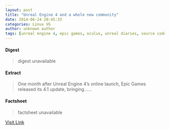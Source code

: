 ```yaml
---
layout: post
title: "Unreal Engine 4 and a whole new community"
date: 2014-06-24 20:45:33
categories: Linux VG
author: unknown author
tags: [unreal engine 4, epic games, oculus, unreal diaries, source code, community, linux, steamos, mac, windows, pc, gaming news, ps4 xbox one]
---
```



#### Digest
>digest unavailable

#### Extract
>One month after Unreal Engine 4’s online launch, Epic Games released its 4.1 update, bringing......

#### Factsheet
>factsheet unavailable

[Visit Link](http://linuxgamenews.com/post/89790019367)


